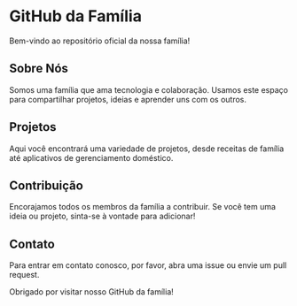 # GitHub da Família

Bem-vindo ao repositório oficial da nossa família!

## Sobre Nós
Somos uma família que ama tecnologia e colaboração. Usamos este espaço para compartilhar projetos, ideias e aprender uns com os outros.

## Projetos
Aqui você encontrará uma variedade de projetos, desde receitas de família até aplicativos de gerenciamento doméstico.

## Contribuição
Encorajamos todos os membros da família a contribuir. Se você tem uma ideia ou projeto, sinta-se à vontade para adicionar!

## Contato
Para entrar em contato conosco, por favor, abra uma issue ou envie um pull request.

Obrigado por visitar nosso GitHub da família!
